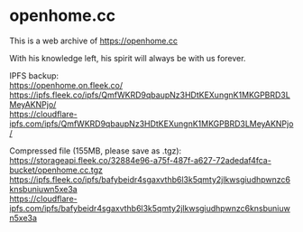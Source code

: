 # openhome.cc

This is a web archive of https://openhome.cc

With his knowledge left, his spirit will always be with us forever.

IPFS backup:  
https://openhome.on.fleek.co/  
https://ipfs.fleek.co/ipfs/QmfWKRD9qbaupNz3HDtKEXungnK1MKGPBRD3LMeyAKNPjo/  
https://cloudflare-ipfs.com/ipfs/QmfWKRD9qbaupNz3HDtKEXungnK1MKGPBRD3LMeyAKNPjo/

Compressed file (155MB, please save as .tgz):  
https://storageapi.fleek.co/32884e96-a75f-487f-a627-72adedaf4fca-bucket/openhome.cc.tgz  
https://ipfs.fleek.co/ipfs/bafybeidr4sgaxvthb6l3k5qmty2jlkwsgiudhpwnzc6knsbuniuwn5xe3a  
https://cloudflare-ipfs.com/ipfs/bafybeidr4sgaxvthb6l3k5qmty2jlkwsgiudhpwnzc6knsbuniuwn5xe3a
